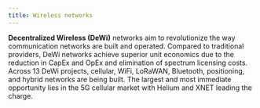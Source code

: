 ```yaml
---
title: Wireless networks
---
```


**Decentralized Wireless (DeWi)** networks aim to revolutionize the way communication networks are built and operated. Compared to traditional providers, DeWi networks achieve superior unit economics due to the reduction in CapEx and OpEx and elimination of spectrum licensing costs. Across 13 DeWi projects, cellular, WiFi, LoRaWAN, Bluetooth, positioning, and hybrid networks are being built. The largest and most immediate opportunity lies in the 5G cellular market with Helium and XNET leading the charge.
